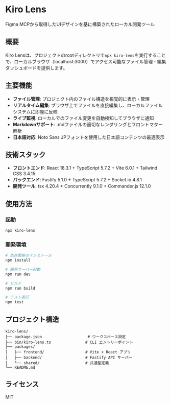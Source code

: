 # Kiro Lens

Figma MCPから取得したUIデザインを基に構築されたローカル開発ツール

## 概要

Kiro Lensは、プロジェクトのrootディレクトリで`npx kiro-lens`を実行することで、ローカルブラウザ（localhost:3000）でアクセス可能なファイル管理・編集ダッシュボードを提供します。

## 主要機能

- **ファイル管理**: プロジェクト内のファイル構造を視覚的に表示・管理
- **リアルタイム編集**: ブラウザ上でファイルを直接編集し、ローカルファイルシステムに即座に反映
- **ライブ監視**: ローカルでのファイル変更を自動検知してブラウザに通知
- **Markdownサポート**: .mdファイルの適切なレンダリングとフロントマター解析
- **日本語対応**: Noto Sans JPフォントを使用した日本語コンテンツの最適表示

## 技術スタック

- **フロントエンド**: React 18.3.1 + TypeScript 5.7.2 + Vite 6.0.1 + Tailwind CSS 3.4.15
- **バックエンド**: Fastify 5.1.0 + TypeScript 5.7.2 + Socket.io 4.8.1
- **開発ツール**: tsx 4.20.4 + Concurrently 9.1.0 + Commander.js 12.1.0

## 使用方法

### 起動

```bash
npx kiro-lens
```

### 開発環境

```bash
# 依存関係のインストール
npm install

# 開発サーバー起動
npm run dev

# ビルド
npm run build

# テスト実行
npm test
```

## プロジェクト構造

```
kiro-lens/
├── package.json                    # ワークスペース設定
├── bin/kiro-lens.ts               # CLI エントリーポイント
├── packages/
│   ├── frontend/                  # Vite + React アプリ
│   ├── backend/                   # Fastify API サーバー
│   └── shared/                    # 共通型定義
└── README.md
```

## ライセンス

MIT
